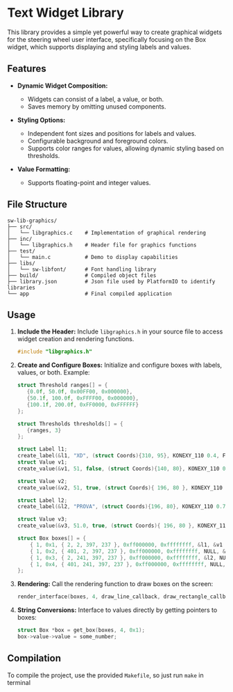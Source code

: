 # Text Widget Library

This library provides a simple yet powerful way to create graphical widgets for the steering wheel user interface, specifically focusing on the Box widget, which supports displaying and styling labels and values.

## Features

- **Dynamic Widget Composition:**

  - Widgets can consist of a label, a value, or both.
  - Saves memory by omitting unused components.

- **Styling Options:**

  - Independent font sizes and positions for labels and values.
  - Configurable background and foreground colors.
  - Supports color ranges for values, allowing dynamic styling based on thresholds.

- **Value Formatting:**

  - Supports floating-point and integer values.

## File Structure

```
sw-lib-graphics/
├── src/
│   └── libgraphics.c    # Implementation of graphical rendering
├── inc/
│   └── libgraphics.h    # Header file for graphics functions
├── test/
│   └── main.c           # Demo to display capabilities
├── libs/
│   └── sw-libfont/      # Font handling library
├── build/               # Compiled object files
├── library.json         # Json file used by PlatformIO to identify libraries
└── app                  # Final compiled application
```

## Usage

1. **Include the Header:**
   Include `libgraphics.h` in your source file to access widget creation and rendering functions.

   ```c
   #include "libgraphics.h"
   ```

2. **Create and Configure Boxes:**
   Initialize and configure boxes with labels, values, or both. Example:

   ```c
   struct Threshold ranges[] = {
      {0.0f, 50.0f, 0x00FF00, 0x000000},
      {50.1f, 100.0f, 0xFFFF00, 0x000000},
      {100.1f, 200.0f, 0xFF0000, 0xFFFFFF}
   };

   struct Thresholds thresholds[] = {
      {ranges, 3}
   };

   struct Label l1;
   create_label(&l1, "XD", (struct Coords){310, 95}, KONEXY_110 0.4, FONT_ALIGN_CENTER);
   struct Value v1;
   create_value(&v1, 51, false, (struct Coords){140, 80}, KONEXY_110 0.7, FONT_ALIGN_CENTER, (union Colors){ .thresholds = thresholds}, THRESHOLDS);

   struct Value v2;
   create_value(&v2, 51, true, (struct Coords){ 196, 80 }, KONEXY_110 0.7, FONT_ALIGN_CENTER, (union Colors){ .slider = (struct Slider){0xff00ff00, ANCHOR_BOTTOM, 0, 200, 3}}, SLIDER);

   struct Label l2;
   create_label(&l2, "PROVA", (struct Coords){196, 80}, KONEXY_110 0.7, FONT_ALIGN_CENTER);

   struct Value v3;
   create_value(&v3, 51.0, true, (struct Coords){ 196, 80 }, KONEXY_110 0.7, FONT_ALIGN_CENTER, (union Colors){ .interpolation = (struct LinearInterpolation){0xff000000, 0xff00ff00, 0.0, 200.0}}, INTERPOLATION);

   struct Box boxes[] = {
       { 1, 0x1, { 2, 2, 397, 237 }, 0xff000000, 0xffffffff, &l1, &v1 },
       { 1, 0x2, { 401, 2, 397, 237 }, 0xff000000, 0xffffffff, NULL, &v2 },
       { 1, 0x3, { 2, 241, 397, 237 }, 0xff000000, 0xffffffff, &l2, NULL },
       { 1, 0x4, { 401, 241, 397, 237 }, 0xff000000, 0xffffffff, NULL, &v3 }
   };
   ```

3. **Rendering:**
   Call the rendering function to draw boxes on the screen:

   ```c
   render_interface(boxes, 4, draw_line_callback, draw_rectangle_callback, clear_screen_callback);
   ```

4. **String Conversions:**
   Interface to values directly by getting pointers to boxes:

   ```c
   struct Box *box = get_box(boxes, 4, 0x1);
   box->value->value = some_number;
   ```

## Compilation

To compile the project, use the provided `Makefile`, so just run `make` in terminal
